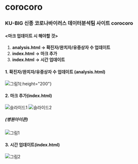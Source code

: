 # corocoro

### KU-BIG 신종 코로나바이러스 데이터분석팀 사이트 corocoro



#### <마크 업데이트 시 해야할 것>

1. **analysis.html -> 확진자/완치자/유증상자 수 업데이트**
2. **index.html -> 마크 추가**
3. **index.html -> 시간 업데이트**



#### 1. 확진자/완치자/유증상자 수 업데이트 (analysis.html)

![그림1](https://user-images.githubusercontent.com/45965766/73855983-2a3ae680-4878-11ea-9af4-dd7ee87fd579.png){:height="200"}


#### 2. 마크 추가(index.html)

![슬라이드1](https://user-images.githubusercontent.com/45965766/73856155-60786600-4878-11ea-90c2-2ef8363d755f.jpg)
![슬라이드2](https://user-images.githubusercontent.com/45965766/73856167-62dac000-4878-11ea-9402-faf39042255d.JPG)
#####   (병원아이콘)
![그림1](https://user-images.githubusercontent.com/45965766/73952638-8e29e180-4942-11ea-92b4-44af12a3d4e2.jpg)


#### 3. 시간 업데이트(index.html)

![그림2](https://user-images.githubusercontent.com/45965766/73856406-c1a03980-4878-11ea-9ee2-5c827a6fe28f.png)
